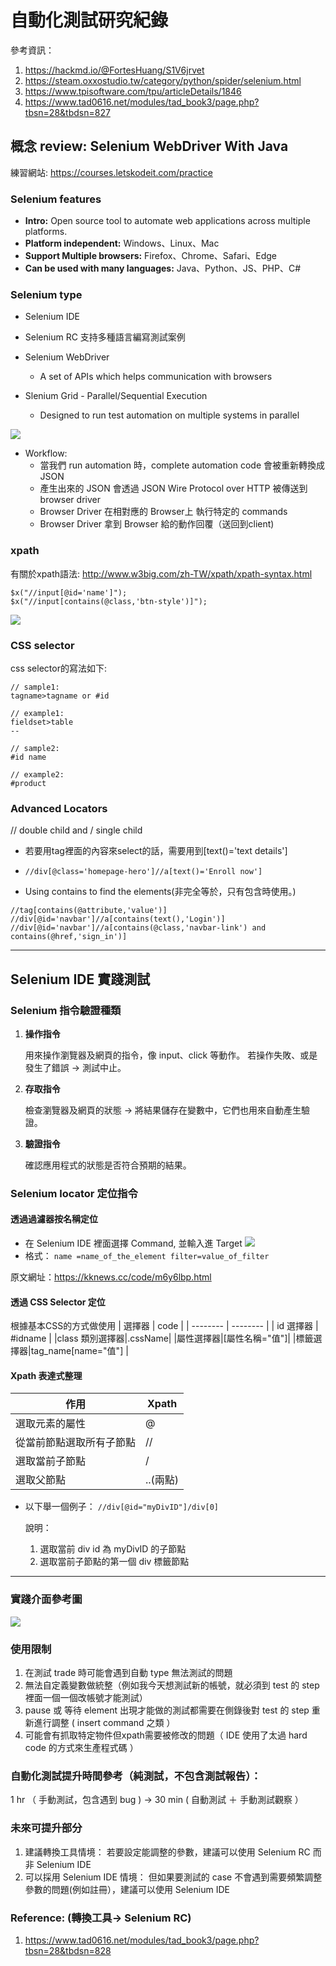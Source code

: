 # 自動化測試研究紀錄
參考資訊：
1. https://hackmd.io/@FortesHuang/S1V6jrvet
2. https://steam.oxxostudio.tw/category/python/spider/selenium.html
3. https://www.tpisoftware.com/tpu/articleDetails/1846
4. https://www.tad0616.net/modules/tad_book3/page.php?tbsn=28&tbdsn=827


## 概念 review: Selenium WebDriver With Java
練習網站: https://courses.letskodeit.com/practice
### Selenium features
* **Intro:** 
Open source tool to automate web applications across multiple platforms.
* **Platform independent:**
Windows、Linux、Mac
* **Support Multiple browsers:**
Firefox、Chrome、Safari、Edge
* **Can be used with many languages:**
Java、Python、JS、PHP、C#

### Selenium type
* Selenium IDE

* Selenium RC
    支持多種語言編寫測試案例
* Selenium WebDriver
    - A set of APIs which helps communication with browsers
* Slenium Grid - Parallel/Sequential Execution
    - Designed to run test automation on multiple systems in parallel

![](https://i.imgur.com/ePj2grW.png)
* Workflow: 
    * 當我們 run automation 時，complete automation code 會被重新轉換成 JSON
    * 產生出來的 JSON 會透過 JSON Wire Protocol over HTTP 被傳送到 browser driver
    * Browser Driver 在相對應的 Browser上 執行特定的 commands 
    * Browser Driver 拿到 Browser 給的動作回覆（送回到client)


### xpath
有關於xpath語法: http://www.w3big.com/zh-TW/xpath/xpath-syntax.html
```
$x("//input[@id='name']");
$x("//input[contains(@class,'btn-style')]");
```
![](https://i.imgur.com/VQE1ZeQ.png)


### CSS selector
css selector的寫法如下:
```
// sample1:
tagname>tagname or #id

// example1:
fieldset>table
--

// sample2:
#id name

// example2:
#product

```
### Advanced Locators

// double child and / single child

* 若要用tag裡面的內容來select的話，需要用到[text()='text details']
* `//div[@class='homepage-hero']//a[text()='Enroll now']`

* Using contains to find the elements(非完全等於，只有包含時使用。)
```
//tag[contains(@attribute,'value')]
//div[@id='navbar']//a[contains(text(),'Login')]
//div[@id='navbar']//a[contains(@class,'navbar-link') and contains(@href,'sign_in')]
```

---
## Selenium IDE 實踐測試 

### Selenium 指令驗證種類
1. **操作指令**

    用來操作瀏覽器及網頁的指令，像 input、click 等動作。
    若操作失敗、或是發生了錯誤 -> 測試中止。
2. **存取指令**

    檢查瀏覽器及網頁的狀態 -> 將結果儲存在變數中，它們也用來自動產生驗證。
3. **驗證指令**

    確認應用程式的狀態是否符合預期的結果。
    
### Selenium locator 定位指令
#### 透過過濾器按名稱定位
* 在 Selenium IDE 裡面選擇 Command, 並輸入進 Target
![](https://i.imgur.com/jCWcgmd.png)
* 格式：
`name =name_of_the_element filter=value_of_filter`

原文網址：https://kknews.cc/code/m6y6lbp.html

#### 透過 CSS Selector 定位
根據基本CSS的方式做使用
| 選擇器 | code | 
| -------- | -------- | 
| id 選擇器     |   #idname   | 
|class 類別選擇器|.cssName|
|屬性選擇器|[屬性名稱="值"]|
|標籤選擇器|tag_name[name="值"] |
#### Xpath 表達式整理


| 作用                     | Xpath |
| ------------------------ | ----- |
| 選取元素的屬性           | @     |
| 從當前節點選取所有子節點 | //    |
| 選取當前子節點           | /     |
|     選取父節點                     |    ..(兩點)   |

* 以下舉一個例子：
`//div[@id="myDivID"]/div[0]`

    說明：
    1. 選取當前 div id 為 myDivID 的子節點
    2. 選取當前子節點的第一個 div 標籤節點
----
### 實踐介面參考圖
![](https://i.imgur.com/kNYO3Fo.png)

### 使用限制
1. 在測試 trade 時可能會遇到自動 type 無法測試的問題
2. 無法自定義變數做統整（例如我今天想測試新的帳號，就必須到 test 的 step 裡面一個一個改帳號才能測試）
3. pause 或 等待 element 出現才能做的測試都需要在側錄後對 test 的 step 重新進行調整 ( insert command 之類 ）
4. 可能會有抓取特定物件但xpath需要被修改的問題（ IDE 使用了太過 hard code 的方式來生產程式碼 ）

### 自動化測試提升時間參考（純測試，不包含測試報告）：
1 hr （ 手動測試，包含遇到 bug ) -> 30 min ( 自動測試 ＋ 手動測試觀察 ）

### 未來可提升部分
1. 建議轉換工具情境：
若要設定能調整的參數，建議可以使用 Selenium RC 而非 Selenium IDE
2. 可以採用 Selenium IDE 情境：
但如果要測試的 case 不會遇到需要頻繁調整參數的問題(例如註冊），建議可以使用 Selenium IDE

### Reference: (轉換工具-> Selenium RC)
1. https://www.tad0616.net/modules/tad_book3/page.php?tbsn=28&tbdsn=828
